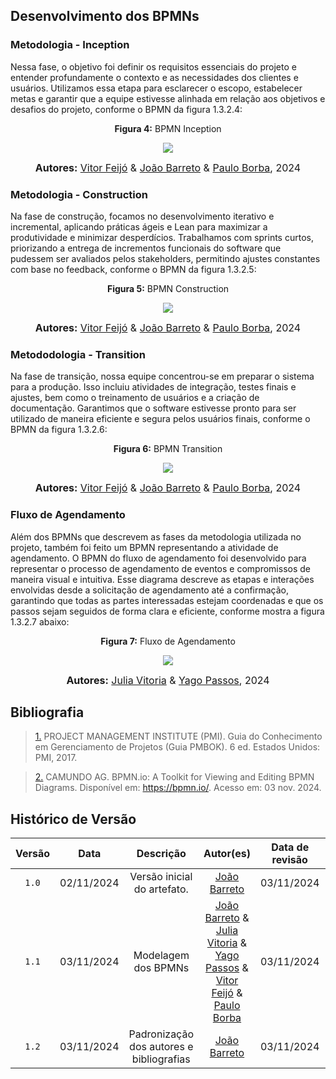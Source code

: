 ## Desenvolvimento dos BPMNs

### Metodologia - Inception

Nessa fase, o objetivo foi definir os requisitos essenciais do projeto e entender profundamente o contexto e as necessidades dos clientes e usuários. Utilizamos essa etapa para esclarecer o escopo, estabelecer metas e garantir que a equipe estivesse alinhada em relação aos objetivos e desafios do projeto, conforme o BPMN da figura 1.3.2.4:

<center>

<p align="center" > <strong> Figura 4:</Strong> BPMN Inception</font> <gitbr></p>


<img src="./Base/Assets/Modelagem_BPMN/BPMN_Inception.jpeg">

<font size="3"><p style="text-align: center"><b>Autores:</b> [Vitor Feijó](https://github.com/vitorfleonardo) & [João Barreto](https://github.com/JoaoBarreto03) & [Paulo Borba](https://github.com/paulohborba), 2024</p></font>


</center>

### Metodologia - Construction

Na fase de construção, focamos no desenvolvimento iterativo e incremental, aplicando práticas ágeis e Lean para maximizar a produtividade e minimizar desperdícios. Trabalhamos com sprints curtos, priorizando a entrega de incrementos funcionais do software que pudessem ser avaliados pelos stakeholders, permitindo ajustes constantes com base no feedback, conforme o BPMN da figura 1.3.2.5:

<center>

<p align="center" > <strong> Figura 5:</Strong> BPMN Construction</font> <gitbr></p>

<img src="./Base/Assets/Modelagem_BPMN/BPMN_Construction.jpeg">

<font size="3"><p style="text-align: center"><b>Autores:</b> [Vitor Feijó](https://github.com/vitorfleonardo) & [João Barreto](https://github.com/JoaoBarreto03) & [Paulo Borba](https://github.com/paulohborba), 2024</p></font>


</center>

### Metododologia - Transition

Na fase de transição, nossa equipe concentrou-se em preparar o sistema para a produção. Isso incluiu atividades de integração, testes finais e ajustes, bem como o treinamento de usuários e a criação de documentação. Garantimos que o software estivesse pronto para ser utilizado de maneira eficiente e segura pelos usuários finais, conforme o BPMN da figura 1.3.2.6:

<center>

<p align="center" > <strong> Figura 6:</Strong> BPMN Transition</font> <gitbr></p>

<img src="./Base/Assets/Modelagem_BPMN/BPMN_Transition.jpeg">

<font size="3"><p style="text-align: center"><b>Autores:</b> [Vitor Feijó](https://github.com/vitorfleonardo) & [João Barreto](https://github.com/JoaoBarreto03) & [Paulo Borba](https://github.com/paulohborba), 2024</p></font>

</center>

### Fluxo de Agendamento

Além dos BPMNs que descrevem as fases da metodologia utilizada no projeto, também foi feito um BPMN representando a atividade de agendamento. O BPMN do fluxo de agendamento foi desenvolvido para representar o processo de agendamento de eventos e compromissos de maneira visual e intuitiva. Esse diagrama descreve as etapas e interações envolvidas desde a solicitação de agendamento até a confirmação, garantindo que todas as partes interessadas estejam coordenadas e que os passos sejam seguidos de forma clara e eficiente, conforme mostra a figura 1.3.2.7 abaixo:

<center>

<p align="center" > <strong> Figura 7:</Strong> Fluxo de Agendamento</font> <gitbr></p>

<img src="./Base/Assets/Modelagem_BPMN/Fluxo_agendamento.png">

<font size="3"><p style="text-align: center"><b>Autores:</b> [Julia Vitoria](https://github.com/juhvitoria4) & [Yago Passos](https://github.com/yagompassos), 2024</p></font>

</center>

## Bibliografia
><a id="QT1" href="#anchor_1">1.</a> PROJECT MANAGEMENT INSTITUTE (PMI). Guia do Conhecimento em Gerenciamento de Projetos (Guia PMBOK). 6 ed. Estados Unidos: PMI, 2017.

><a id="QT2" href="#anchor_2">2.</a> CAMUNDO AG. BPMN.io: A Toolkit for Viewing and Editing BPMN Diagrams. Disponível em: https://bpmn.io/. Acesso em: 03 nov. 2024.

## Histórico de Versão
| Versão | Data | Descrição | Autor(es) | Data de revisão | Revisor(es) |
| :-: | :-: | :-: | :-: | :-: | :-: |
| `1.0` | 02/11/2024  | Versão inicial do artefato. | [João Barreto](https://github.com/JoaoBarreto03) |03/11/2024  | [Vitor Feijó](https://github.com/vitorfleonardo) |
| `1.1` | 03/11/2024  | Modelagem dos BPMNs | [João Barreto](https://github.com/JoaoBarreto03) & [Julia Vitoria](https://github.com/juhvitoria4) & [Yago Passos](https://github.com/yagompassos) & [Vitor Feijó](https://github.com/vitorfleonardo) & [Paulo Borba](https://github.com/paulohborba) |03/11/2024  | [Hugo Melo](https://github.com/melohugo) |
| `1.2` | 03/11/2024  | Padronização dos autores e bibliografias | [João Barreto](https://github.com/JoaoBarreto03) | 03/11/2024  | [Paulo Borba](https://github.com/paulohborba) |